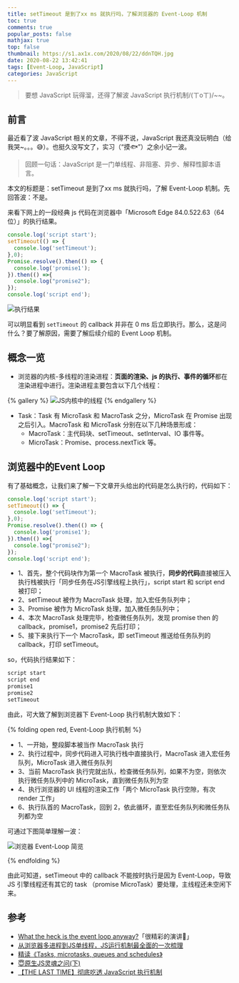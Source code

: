 ```yaml
---
title: setTimeout 是到了xx ms 就执行吗，了解浏览器的 Event-Loop 机制
toc: true
comments: true
popular_posts: false
mathjax: true
top: false
thumbnail: https://s1.ax1x.com/2020/08/22/ddnTQH.jpg
date: 2020-08-22 13:42:41
tags: [Event-Loop, JavaScript]
categories: JavaScript
---
```


> 要想 JavaScript 玩得溜，还得了解波 JavaScript 执行机制/(ㄒoㄒ)/~~。

## 前言

最近看了波 JavaScript 相关的文章，不得不说，JavaScript 我还真没玩明白（给我哭~。。。😅）。也挺久没写文了，实习（“摸🐟”）之余小记一波。

> 回顾一句话：JavaScript 是一门单线程、非阻塞、异步、解释性脚本语言。

本文的标题是：setTimeout 是到了xx ms 就执行吗，了解 Event-Loop 机制。先回答波：不是。

来看下网上的一段经典 js 代码在浏览器中「Microsoft Edge 84.0.522.63（64位）」的执行结果。

```js
console.log('script start');
setTimeout(() => {
  console.log('setTimeout');
},0);
Promise.resolve().then(() => {
  console.log('promise1');
}).then(() =>{
  console.log("promise2");
});
console.log('script end');
```

<!-- more -->

![执行结果](https://cdn.jsdelivr.net/gh/ssmath/picgo-pic/img/20200822164050.png)

可以明显看到 `setTimeout` 的 callback 并非在 0 ms 后立即执行。那么，这是问什么？要了解原因，需要了解后续介绍的 Event Loop 机制。

## 概念一览

- 浏览器的内核-多线程的渲染进程：**页面的渲染、js 的执行、事件的循环**都在渲染进程中进行。渲染进程主要包含以下几个线程：

{% gallery %}
![JS内核中的线程](https://cdn.jsdelivr.net/gh/ssmath/picgo-pic/img/20200822183240.png)
{% endgallery %}

- Task：Task 有 MicroTask 和 MacroTask 之分，MicroTask 在 Promise 出现之后引入。MacroTask 和 MicroTask 分别在以下几种场景形成：
  - MacroTask：主代码块、setTimeout、setInterval、IO 事件等。
  - MicroTask：Promise、process.nextTick 等。

## 浏览器中的Event Loop

有了基础概念，让我们来了解一下文章开头给出的代码是怎么执行的，代码如下：

```js
console.log('script start');
setTimeout(() => {
  console.log('setTimeout');
},0);
Promise.resolve().then(() => {
  console.log('promise1');
}).then(() =>{
  console.log("promise2");
});
console.log('script end');
```

- 1、首先，整个代码块作为第一个 MacroTask 被执行，**同步的代码**直接被压入执行栈被执行「同步任务在JS引擎线程上执行」，script start 和 script end 被打印；
- 2、setTimeout 被作为 MacroTask 处理，加入宏任务队列中；
- 3、Promise 被作为 MicroTask 处理，加入微任务队列中；
- 4、本次 MacroTask 处理完毕，检查微任务队列，发现 promise then 的 callback，promise1，promise2 先后打印；
- 5、接下来执行下一个 MacroTask，即 setTimeout 推送给任务队列的 callback，打印 setTimeout。

so，代码执行结果如下：

```bash
script start
script end
promise1
promise2
setTimeout
```

由此，可大致了解到浏览器下 Event-Loop 执行机制大致如下：

{% folding open red, Event-Loop 执行机制 %}

- 1、一开始，整段脚本被当作 MacroTask 执行
- 2、执行过程中，同步代码进入可执行栈中直接执行，MacroTask 进入宏任务队列，MicroTask 进入微任务队列
- 3、当前 MacroTask 执行完就出队，检查微任务队列，如果不为空，则依次执行微任务队列中的 MicroTask，直到微任务队列为空
- 4、执行浏览器的 UI 线程的渲染工作「两个 MicroTask 执行空隙，有次 render 工作」
- 6、执行队首的 MacroTask，回到 2，依此循环，直至宏任务队列和微任务队列都为空

可通过下图简单理解一波：

![浏览器 Event-Loop 简览](https://cdn.jsdelivr.net/gh/ssmath/picgo-pic/img/20200822201854.png)

{% endfolding %}

由此可知道，setTimeout 中的 callback 不能按时执行是因为 Event-Loop，导致 JS 引擎线程还有其它的 task （promise MicroTask）要处理，主线程还未空闲下来。

## 参考

- [What the heck is the event loop anyway?](https://www.youtube.com/watch?reload=9&v=8aGhZQkoFbQ)「很精彩的演讲🐂」
- [从浏览器多进程到JS单线程，JS运行机制最全面的一次梳理](https://segmentfault.com/a/1190000012925872)
- [精读《Tasks, microtasks, queues and schedules》](https://zhuanlan.zhihu.com/p/187069497)
- [😇原生JS灵魂之问(下)](https://juejin.im/post/6844904004007247880#heading-6)
- [【THE LAST TIME】彻底吃透 JavaScript 执行机制](https://juejin.im/post/6844903955286196237)

